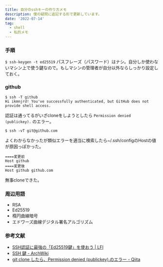```yaml
---
title: 自分のsshキーの作り方メモ
description: 僕の疑問に追記する形で更新しています。
date: '2022-07-14'
tag:
  - shell
  - 私的メモ
---
```

### 手順
`$ ssh-keygen -t ed25519`
パスフレーズ（パスワード）はナシ。自分しか使わないマシン上で使う鍵なので。もしマシンの管理者が自分以外ならしっかり設定しておく。

### github
```
$ ssh -T github
Hi ikmnjrd! You've successfully authenticated, but GitHub does not provide shell access.
```
認証は通ってるがいざcloneをしようとしたら `Permission denied (publickey).` のエラー。
```
$ ssh -vT git@github.com
```
よくわからなかったが類似エラーを適当に検索したら~/.ssh/configのHostの値が原因っぽかった。
```
====変更前
Host github
====変更後
Host github github.com
```
無事cloneできた。

### 周辺用語
- RSA
- Ed25519
- 楕円曲線暗号
- エドワーズ曲線デジタル署名アルゴリズム


### 参考文献
- [SSH認証に最強の「Ed25519鍵」を使おう | LFI](https://linuxfan.info/ssh-ed25519)
- [SSH 鍵 - ArchWiki](https://wiki.archlinux.jp/index.php/SSH_%E9%8D%B5)
- [git clone したら、Permission denied (publickey).のエラー - Qiita](https://qiita.com/hatorijobs/items/92d8df363020a7f6d9fb)